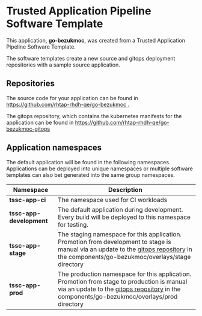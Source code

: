 # Trusted Application Pipeline Software Template

This application, **go-bezukmoc**, was created from a Trusted Application Pipeline Software Template.

The software templates create a new source and gitops deployment repositories with a sample source application. 

## Repositories

The source code for your application can be found in [https://github.com/rhtap-rhdh-qe/go-bezukmoc ](https://github.com/rhtap-rhdh-qe/go-bezukmoc ).
 
The gitops repository, which contains the kubernetes manifests for the application can be found in 
[https://github.com/rhtap-rhdh-qe/go-bezukmoc-gitops ](https://github.com/rhtap-rhdh-qe/go-bezukmoc-gitops ) 

## Application namespaces 

The default application will be found in the following namespaces. Applications can be deployed into unique namespaces or multiple software templates can also bet generated into the same group namespaces.  

|  Namespace   |  Description   |  
| -------- | -------- |
| **tssc-app-ci** | The namespace used for CI workloads |
| **tssc-app-development** | The default application during development. Every build will be deployed to this namespace for testing. |
| **tssc-app-stage** | The staging namespace for this application. Promotion from development to stage is manual via an update to the [gitops repository](https://github.com/rhtap-rhdh-qe/go-bezukmoc-gitops ) in the components/go-bezukmoc/overlays/stage directory |
| **tssc-app-prod** | The production namespace for this application. Promotion from stage to production is manual via an update to the [gitops repository](https://github.com/rhtap-rhdh-qe/go-bezukmoc-gitops ) in the components/go-bezukmoc/overlays/prod directory |